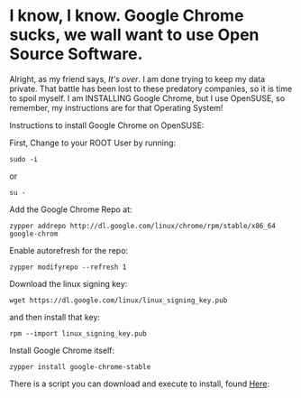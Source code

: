 
# I know, I know. Google Chrome sucks, we wall want to use Open Source Software.

Alright, as my friend says, *It's over*. I am done trying to keep my data private. That battle has been lost to these predatory companies, so it is time to spoil myself.
I am INSTALLING Google Chrome, but I use OpenSUSE, so remember, my instructions are for that Operating System!

Instructions to install Google Chrome on OpenSUSE:

First, Change to your ROOT User by running: 

```
sudo -i
```
or
```
su -
```

Add the Google Chrome Repo at: 
```
zypper addrepo http://dl.google.com/linux/chrome/rpm/stable/x86_64 google-chrom
```

Enable autorefresh for the repo:
```
zypper modifyrepo --refresh 1
```

Download the linux signing key: 
```
wget https://dl.google.com/linux/linux_signing_key.pub
```
and then install that key: 
```
rpm --import linux_signing_key.pub
```
Install Google Chrome itself:
```
zypper install google-chrome-stable
```

There is a script you can download and execute to install, found [Here]('https://github.com/Sprunglesonthehub/Sprunglesonthehub.github.io/blob/main/scripts/googlechromeinstall.sh'): 
